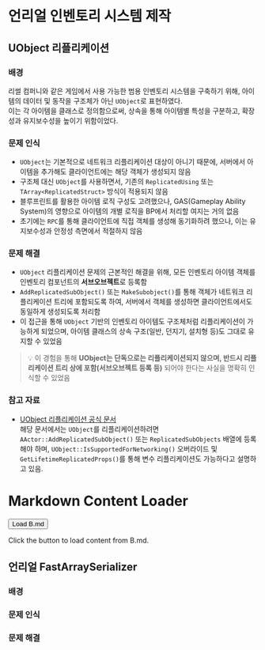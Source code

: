 # 언리얼 인벤토리 시스템 제작

## UObject 리플리케이션

### 배경  
리썰 컴퍼니와 같은 게임에서 사용 가능한 범용 인벤토리 시스템을 구축하기 위해, 아이템의 데이터 및 동작을 구조체가 아닌 `UObject`로 표현하였다.  
이는 각 아이템을 클래스로 정의함으로써, 상속을 통해 아이템별 특성을 구분하고, 확장성과 유지보수성을 높이기 위함이었다.  

### 문제 인식  
- `UObject`는 기본적으로 네트워크 리플리케이션 대상이 아니기 때문에, 서버에서 아이템을 추가해도 클라이언트에는 해당 객체가 생성되지 않음  
- 구조체 대신 `UObject`를 사용하면서, 기존의 `ReplicatedUsing` 또는 `TArray<ReplicatedStruct>` 방식이 적용되지 않음  
- 블루프린트를 활용한 아이템 로직 구성도 고려했으나, GAS(Gameplay Ability System)의 영향으로 아이템의 개별 로직을 BP에서 처리할 여지는 거의 없음  
- 초기에는 `RPC`를 통해 클라이언트에 직접 객체를 생성해 동기화하려 했으나, 이는 유지보수성과 안정성 측면에서 적절하지 않음  

### 문제 해결  
- `UObject` 리플리케이션 문제의 근본적인 해결을 위해, 모든 인벤토리 아이템 객체를 인벤토리 컴포넌트의 **서브오브젝트**로 등록함  
- `AddReplicatedSubObject()` 또는 `MakeSubobject()`를 통해 객체가 네트워크 리플리케이션 트리에 포함되도록 하여, 서버에서 객체를 생성하면 클라이언트에서도 동일하게 생성되도록 처리함  
- 이 접근을 통해 `UObject` 기반의 인벤토리 아이템도 구조체처럼 리플리케이션이 가능하게 되었으며, 아이템 클래스의 상속 구조(일반, 던지기, 설치형 등)도 그대로 유지할 수 있었음  

> 💡 이 경험을 통해 **UObject는 단독으로는 리플리케이션되지 않으며, 반드시 리플리케이션 트리 상에 포함(서브오브젝트 등록 등)** 되어야 한다는 사실을 명확히 인식할 수 있었음

### 참고 자료  
- [UObject 리플리케이션 공식 문서](https://dev.epicgames.com/documentation/ko-kr/unreal-engine/replicating-uobjects-in-unreal-engine)  
  해당 문서에서는 `UObject`를 리플리케이션하려면 `AActor::AddReplicatedSubObject()` 또는 `ReplicatedSubObjects` 배열에 등록해야 하며, `UObject::IsSupportedForNetworking()` 오버라이드 및 `GetLifetimeReplicatedProps()`를 통해 변수 리플리케이션도 가능하다고 설명하고 있음.

  <!-- Markdown content -->
# Markdown Content Loader

<button id="loadMdButton">Load B.md</button>

<div id="markdown-viewer">
    <p>Click the button to load content from B.md.</p>
</div>

<script src="https://cdn.jsdelivr.net/npm/marked/marked.min.js"></script>
<script>
    document.getElementById('loadMdButton').addEventListener('click', function() {
        fetch('B.md')
            .then(response => response.text())
            .then(markdownContent => {
                document.getElementById('markdown-viewer').innerHTML = marked.parse(markdownContent);
            });
    });
</script>


## 언리얼 **FastArraySerializer**

### 배경  

### 문제 인식  

### 문제 해결  
